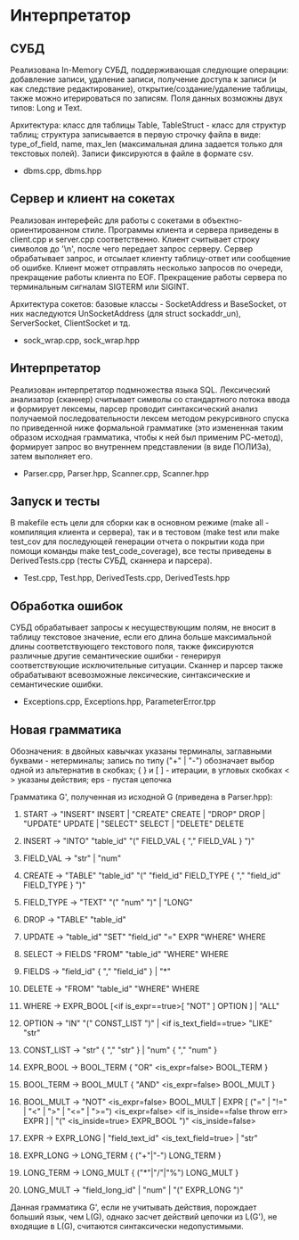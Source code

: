# Интерпретатор #

## СУБД
Реализована In-Memory СУБД, поддерживающая следующие операции: добавление записи, удаление записи, получение доступа к записи (и как следствие редактирование), открытие/создание/удаление таблицы, также можно итерироваться по записям. Поля данных возможны двух типов: Long и Text.

Архитектура: класс для таблицы Table, TableStruct - класс для структур таблиц; структура записывается в первую строчку файла в виде: type_of_field, name, max_len (максимальная длина задается только для текстовых полей). Записи фиксируются в файле в формате csv.
* dbms.cpp, dbms.hpp

## Сервер и клиент на сокетах
Реализован интерефейс для работы с сокетами в объектно-ориентированном стиле. Программы клиента и сервера приведены в client.cpp и server.cpp соответственно. Клиент считывает строку символов до '\n', после чего передает запрос серверу. Сервер обрабатывает запрос, и отсылает клиенту таблицу-ответ или сообщение об ошибке. Клиент может отправлять несколько запросов по очереди, прекращение работы клиента по EOF. Прекращение работы сервера по терминальным сигналам SIGTERM или SIGINT.

Архитектура сокетов: базовые классы - SocketAddress и BaseSocket, от них наследуются UnSocketAddress (для struct sockaddr_un), ServerSocket, ClientSocket и тд.
* sock_wrap.cpp, sock_wrap.hpp

## Интерпретатор
Реализован интерпретатор подмножества языка SQL. Лексический анализатор (сканнер) считывает символы со стандартного потока ввода и формирует лексемы, парсер проводит синтаксический анализ получаемой последовательности лексем методом рекурсивного спуска по приведенной ниже формальной грамматике (это измененная таким образом исходная грамматика, чтобы к ней был применим РС-метод), формирует запрос во внутреннем представлении (в виде ПОЛИЗа), затем выполняет его.
* Parser.cpp, Parser.hpp, Scanner.cpp, Scanner.hpp

## Запуск и тесты
В makefile есть цели для сборки как в основном режиме (make all - компиляция клиента и сервера), так и в тестовом (make test или make test_cov для последующей генерации отчета о покрытии кода при помощи команды make test_code_coverage), все тесты приведены в DerivedTests.cpp (тесты СУБД, сканнера и парсера).
* Test.cpp, Test.hpp, DerivedTests.cpp, DerivedTests.hpp

## Обработка ошибок
СУБД обрабатывает запросы к несуществующим полям, не вносит в таблицу текстовое значение, если его длина больше максимальной длины соответствующего текстового поля, также фиксируются различные другие семантические ошибки - генерируя соответствующие исключительные ситуации. Сканнер и парсер также обрабатывают всевозможные лексические, синтаксические и семантические ошибки.
* Exceptions.cpp, Exceptions.hpp, ParameterError.tpp

## Новая грамматика
Обозначения: в двойных кавычках указаны терминалы, заглавными буквами - нетерминалы; запись по типу ("+" | "-") 
обозначает выбор одной из альтернатив в скобках; { } и [ ] - итерации, в угловых скобках < > указаны действия; eps - пустая цепочка

Грамматика G', полученная из исходной G (приведена в Parser.hpp):

1. START -> "INSERT" INSERT | "CREATE" CREATE | "DROP" DROP | "UPDATE" UPDATE | "SELECT" SELECT | "DELETE" DELETE

2. INSERT -> "INTO" "table_id" "(" FIELD_VAL { "," FIELD_VAL } ")"
3. FIELD_VAL -> "str" | "num"

4. CREATE -> "TABLE" "table_id" "(" "field_id" FIELD_TYPE { "," "field_id" FIELD_TYPE } ")"
5. FIELD_TYPE -> "TEXT" "(" "num" ")" | "LONG"

6. DROP -> "TABLE" "table_id"

7. UPDATE -> "table_id" "SET" "field_id" "=" EXPR "WHERE" WHERE

8. SELECT -> FIELDS "FROM" "table_id" "WHERE" WHERE
9. FIELDS -> "field_id" { "," "field_id" } | "*"

10. DELETE -> "FROM" "table_id" "WHERE" WHERE

11. WHERE -> EXPR_BOOL [<if is_expr==true>[ "NOT" ] OPTION ] | "ALL"
12. OPTION -> "IN" "(" CONST_LIST ")" | <if is_text_field==true> "LIKE" "str"
13. CONST_LIST -> "str" { ","  "str" } | "num" { "," "num" }

14. EXPR_BOOL -> BOOL_TERM { "OR" <is_expr=false> BOOL_TERM }
15. BOOL_TERM -> BOOL_MULT { "AND" <is_expr=false> BOOL_MULT }
16. BOOL_MULT -> "NOT" <is_expr=false> BOOL_MULT | EXPR [ ("=" | "!=" | "<" | ">" | "<=" | ">=") <is_expr=false> <if is_inside==false throw err> EXPR ] | "(" <is_inside=true> EXPR_BOOL ")" <is_inside=false>

17. EXPR -> EXPR_LONG | "field_text_id" <is_text_field=true> | "str"
18. EXPR_LONG -> LONG_TERM { ("+"|"-") LONG_TERM }
19. LONG_TERM -> LONG_MULT { ("*"|"/"|"%") LONG_MULT }
20. LONG_MULT -> "field_long_id" | "num" | "(" EXPR_LONG ")"

Данная грамматика G', если не учитывать действия, порождает больший язык, чем L(G), однако засчет действий цепочки из L(G'), не входящие в L(G), считаются синтаксически недопустимыми.
